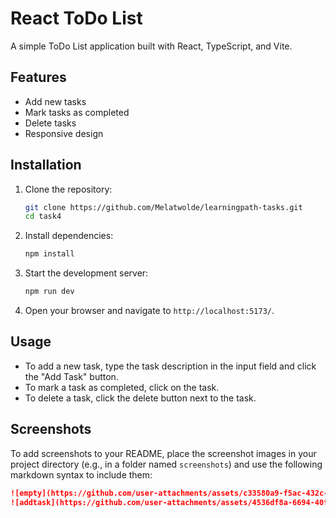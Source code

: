 # React ToDo List

A simple ToDo List application built with React, TypeScript, and Vite.

## Features

- Add new tasks
- Mark tasks as completed
- Delete tasks
- Responsive design

## Installation

1. Clone the repository:
    ```sh
    git clone https://github.com/Melatwolde/learningpath-tasks.git
    cd task4
    ```

2. Install dependencies:
    ```sh
    npm install
    ```

3. Start the development server:
    ```sh
    npm run dev
    ```

4. Open your browser and navigate to `http://localhost:5173/`.

## Usage

- To add a new task, type the task description in the input field and click the "Add Task" button.
- To mark a task as completed, click on the task.
- To delete a task, click the delete button next to the task.

## Screenshots

To add screenshots to your README, place the screenshot images in your project directory (e.g., in a folder named `screenshots`) and use the following markdown syntax to include them:

```markdown
![empty](https://github.com/user-attachments/assets/c33580a9-f5ac-432c-bb1e-9946e706741c)
![addtask](https://github.com/user-attachments/assets/4536df8a-6694-40ff-a396-d5b6e9191380)
